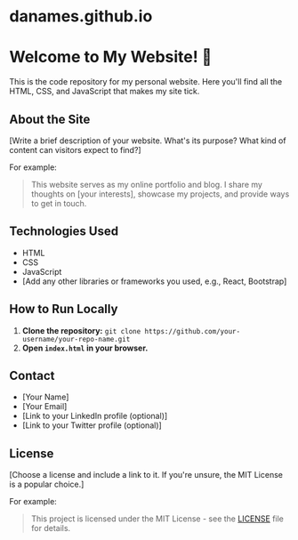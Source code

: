 # danames.github.io
# Welcome to My Website! 👋

This is the code repository for my personal website. Here you'll find all the HTML, CSS, and JavaScript that makes my site tick.

## About the Site

[Write a brief description of your website. What's its purpose? What kind of content can visitors expect to find?]

For example:

> This website serves as my online portfolio and blog. I share my thoughts on [your interests], showcase my projects, and provide ways to get in touch.

## Technologies Used

* HTML
* CSS
* JavaScript
* [Add any other libraries or frameworks you used, e.g., React, Bootstrap]

## How to Run Locally

1. **Clone the repository:** `git clone https://github.com/your-username/your-repo-name.git`
2. **Open `index.html` in your browser.**

## Contact

* [Your Name]
* [Your Email]
* [Link to your LinkedIn profile (optional)]
* [Link to your Twitter profile (optional)] 

## License

[Choose a license and include a link to it. If you're unsure, the MIT License is a popular choice.]

For example:

> This project is licensed under the MIT License - see the [LICENSE](LICENSE) file for details.
